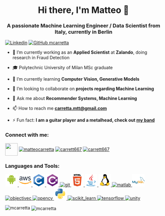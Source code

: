 <h1 align="center">Hi there, I'm Matteo 👋</h1>
<h3 align="center">A passionate Machine Learning Engineer / Data Scientist from Italy, currently in Berlin</h3>

[![Linkedin](https://img.shields.io/badge/linked-in-369?style=flat-square&logo=linkedin&logoColor=white&color=blue)](https://www.linkedin.com/in/matteo-carretta-4322ba175/)
[![GitHub mcarretta](https://img.shields.io/github/followers/mcarretta?label=follow&style=social)](https://github.com/mcarretta)


- 🔭 I’m currently working as an **Applied Scientist** at **Zalando**, doing research in Fraud Detection

- 🎓 Polytechnic University of Milan MSc graduate

- 🌱 I’m currently learning **Computer Vision, Generative Models**

- 👯 I’m looking to collaborate on **projects regarding Machine Learning**

- 💬 Ask me about **Recommender Systems, Machine Learning**

- 📫 How to reach me **carretta.mtt@gmail.com**

- ⚡ Fun fact: **I am a guitar player and a metalhead, check out [my band](https://open.spotify.com/artist/0eWZ7uIrAgOnYkgKEFruXP)**

<h3 align="left">Connect with me:</h3>
<p align="left">
<a href="https://linkedin.com/in/matteo-carretta-4322ba175" target="blank"><img align="center" src="https://cdn2.iconfinder.com/data/icons/social-media-2285/512/1_Linkedin_unofficial_colored_svg-512.png" height="40" width="40" /></a>
<a href="https://kaggle.com/matteocarretta" target="blank"><img align="center" src="https://cdn4.iconfinder.com/data/icons/logos-and-brands/512/189_Kaggle_logo_logos-512.png" alt="matteocarretta" height="40" width="40" /></a>
<a href="https://instagram.com/carrett667" target="blank"><img align="center" src="https://cdn2.iconfinder.com/data/icons/social-icons-33/128/Instagram-512.png" alt="carrett667" height="40" width="40" /></a>
<a href="https://www.leetcode.com/carrett667" target="blank"><img align="center" src="https://upload.wikimedia.org/wikipedia/commons/1/19/LeetCode_logo_black.png" alt="carrett667" height="40" width="40" /></a>
</p>

<h3 align="left">Languages and Tools:</h3>
<p align="left"> <a href="https://developer.android.com" target="_blank"> <img src="https://raw.githubusercontent.com/devicons/devicon/master/icons/android/android-original-wordmark.svg" alt="android" width="40" height="40"/> </a> <a href="https://aws.amazon.com" target="_blank"> <img src="https://raw.githubusercontent.com/devicons/devicon/master/icons/amazonwebservices/amazonwebservices-original-wordmark.svg" alt="aws" width="40" height="40"/> </a> <a href="https://www.cprogramming.com/" target="_blank"> <img src="https://raw.githubusercontent.com/devicons/devicon/master/icons/c/c-original.svg" alt="c" width="40" height="40"/> </a> <a href="https://www.w3schools.com/cs/" target="_blank"> <img src="https://raw.githubusercontent.com/devicons/devicon/master/icons/csharp/csharp-original.svg" alt="csharp" width="40" height="40"/> </a> <a href="https://git-scm.com/" target="_blank"> <img src="https://www.vectorlogo.zone/logos/git-scm/git-scm-icon.svg" alt="git" width="40" height="40"/> </a> <a href="https://www.w3.org/html/" target="_blank"> <img src="https://raw.githubusercontent.com/devicons/devicon/master/icons/html5/html5-original-wordmark.svg" alt="html5" width="40" height="40"/> </a> <a href="https://www.java.com" target="_blank"> <img src="https://raw.githubusercontent.com/devicons/devicon/master/icons/java/java-original.svg" alt="java" width="40" height="40"/> </a> <a href="https://www.linux.org/" target="_blank"> <img src="https://raw.githubusercontent.com/devicons/devicon/master/icons/linux/linux-original.svg" alt="linux" width="40" height="40"/> </a> <a href="https://www.mathworks.com/" target="_blank"> <img src="https://raw.githubusercontent.com/simple-icons/simple-icons/master/icons/mathworks.svg" alt="matlab" width="40" height="40"/> </a> <a href="https://www.mysql.com/" target="_blank"> <img src="https://raw.githubusercontent.com/devicons/devicon/master/icons/mysql/mysql-original-wordmark.svg" alt="mysql" width="40" height="40"/> </a> <a href="https://developer.apple.com/library/archive/documentation/Cocoa/Conceptual/ProgrammingWithObjectiveC/Introduction/Introduction.html" target="_blank"> <img src="https://www.vectorlogo.zone/logos/apple_objectivec/apple_objectivec-icon.svg" alt="objectivec" width="40" height="40"/> </a> <a href="https://opencv.org/" target="_blank"> <img src="https://www.vectorlogo.zone/logos/opencv/opencv-icon.svg" alt="opencv" width="40" height="40"/> </a> <a href="https://www.python.org" target="_blank"> <img src="https://raw.githubusercontent.com/devicons/devicon/master/icons/python/python-original.svg" alt="python" width="40" height="40"/> </a> <a href="https://scikit-learn.org/" target="_blank"> <img src="https://upload.wikimedia.org/wikipedia/commons/0/05/Scikit_learn_logo_small.svg" alt="scikit_learn" width="40" height="40"/> </a> <a href="https://www.tensorflow.org" target="_blank"> <img src="https://www.vectorlogo.zone/logos/tensorflow/tensorflow-icon.svg" alt="tensorflow" width="40" height="40"/> </a> <a href="https://unity.com/" target="_blank"> <img src="https://www.vectorlogo.zone/logos/unity3d/unity3d-icon.svg" alt="unity" width="40" height="40"/> </a> </p>

<p><img align="left" src="https://github-readme-stats.vercel.app/api/top-langs?username=mcarretta&show_icons=true&locale=en&layout=compact" alt="mcarretta" /></p>

<p>&nbsp;<img align="center" src="https://github-readme-stats.vercel.app/api?username=mcarretta&show_icons=true&locale=en" alt="mcarretta" /></p>

